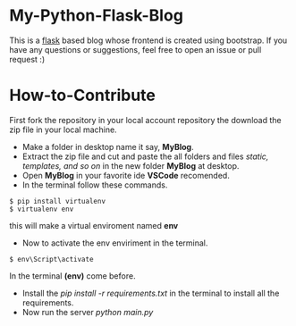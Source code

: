 # My-Python-Flask-Blog
This is a [flask](https://flask.palletsprojects.com/en/1.1.x/) based blog whose frontend is created using bootstrap.
If you have any questions or suggestions, feel free to open an issue or pull request :)

# How-to-Contribute
First fork the repository in your local account repository the download the zip file in your local machine.
* Make a folder in desktop name it say, **MyBlog**.
* Extract the zip file and cut and paste the all folders and files _static, templates, and so on_ in the new folder **MyBlog** at desktop.
* Open **MyBlog** in your favorite ide **VSCode** recomended.
* In the terminal follow these commands.
```
$ pip install virtualenv
$ virtualenv env
```
this will make a virtual enviroment named **env**
* Now to activate the env enviriment in the terminal.
```
$ env\Script\activate
```
In the terminal **(env)** come before.
* Install the _pip install -r requirements.txt_ in the terminal to install all the requirements.
* Now run the server _python main.py_

